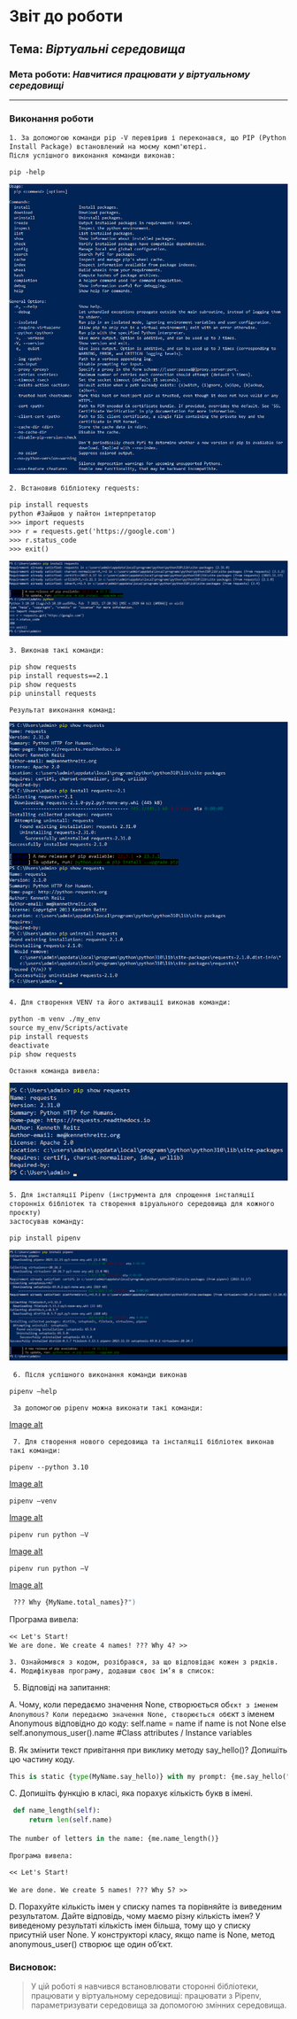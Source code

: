 # Звіт до роботи
## Тема: _Віртуальні середовища_
### Мета роботи: _Навчитися працювати у віртуальному середовищі_
---
### Виконання роботи
    1. За допомогою команди pip -V перевірив і переконався, що PIP (Python Install Package) встановлений на моєму комп'ютері.
    Після успішного виконання команди виконав:
```text
pip -help
```
![Image alt](https://github.com/OLexandr-Martyniuk/OLexandr-Martyniuk/raw/main/4_lab/screenshots/1.png)
 
    2. Встановив бібліотеку requests:
```text
pip install requests
python #Зайшов у пайтон інтерпретатор
>>> import requests
>>> r = requests.get('https://google.com')
>>> r.status_code
>>> exit()
```
![Image alt](https://github.com/OLexandr-Martyniuk/OLexandr-Martyniuk/raw/main/4_lab/screenshots/2.png)

    3. Виконав такі команди:
```text
pip show requests
pip install requests==2.1
pip show requests
pip uninstall requests
```
    Результат виконання команд:
![Image alt](https://github.com/OLexandr-Martyniuk/OLexandr-Martyniuk/raw/main/4_lab/screenshots/3.png)

    4. Для створення VENV та його активації виконав команди:
```text
python -m venv ./my_env
source my_env/Scripts/activate
pip install requests
deactivate
pip show requests
```
    Остання команда вивела:
   ![Image alt](https://github.com/OLexandr-Martyniuk/OLexandr-Martyniuk/raw/main/4_lab/screenshots/5.png)

    5. Для інсталяції Pipenv (інструмента для спрощення інсталяції сторонніх бібліотек та створення віруального середовища для кожного проєкту) 
    застосував команду:
```text
pip install pipenv
```
![Image alt](https://github.com/OLexandr-Martyniuk/OLexandr-Martyniuk/raw/main/4_lab/screenshots/6.png)

     6. Після успішного виконання команди виконав
```text
pipenv –help
```
     За допомогою pipenv можна виконати такі команди:
[Image alt](https://github.com/OLexandr-Martyniuk/OLexandr-Martyniuk/raw/main/4_lab/screenshots/7.png)
    
     7. Для створення нового середовища та інсталяції бібліотек виконав такі команди:
```text
pipenv --python 3.10
```
[Image alt](https://github.com/OLexandr-Martyniuk/OLexandr-Martyniuk/raw/main/4_lab/screenshots/8.png)

```text
pipenv –venv
```
[Image alt](https://github.com/OLexandr-Martyniuk/OLexandr-Martyniuk/raw/main/4_lab/screenshots/9.png)

```text
pipenv run python –V
```
[Image alt](https://github.com/OLexandr-Martyniuk/OLexandr-Martyniuk/raw/main/4_lab/screenshots/10.png)

```text
pipenv run python –V
```
[Image alt](https://github.com/OLexandr-Martyniuk/OLexandr-Martyniuk/raw/main/4_lab/screenshots/11.png)






    
```python
 ??? Why {MyName.total_names}?")

```
   Програма вивела:
```text
<< Let's Start!
We are done. We create 4 names! ??? Why 4? >>
```


    3. Ознайомився з кодом, розібрався, за що відповідає кожен з рядків.
    4. Модифікував програму, додавши своє ім’я в список:



   5. Відповіді на запитання:
      
   A. Чому, коли передаємо значення None, створюється об`єкт з іменем Anonymous?
   Коли передаємо значення None, створюється об`єкт з іменем Anonymous вiдповідно до коду:
   self.name = name if name is not None else self.anonymous_user().name #Class attributes / Instance variables

   B. Як змінити текст привітання при виклику методу say_hello()? Допишіть цю частину коду.
   
   ```python
This is static {type(MyName.say_hello)} with my prompt: {me.say_hello("Привіт!")}
```

   C. Допишіть функцію в класі, яка порахує кількість букв в імені.
   
   ```python
    def name_length(self):
        return len(self.name)

The number of letters in the name: {me.name_length()}
```
    Програма вивела:
```text
<< Let's Start!

We are done. We create 5 names! ??? Why 5? >>
```

 
   D. Порахуйте кількість імен у списку names та порівняйте із виведеним результатом. Дайте відповідь, чому маємо різну кількість імен?
   У виведеному результаті кількість імен більша, тому що у списку присутній user None. 
   У конструкторі класу, якщо name is None, метод anonymous_user() створює ще один об’єкт.
   
### Висновок: 
> У цій роботі я навчився встановлювати сторонні бібліотеки, працювати у віртуальному середовищі: працювати з Pipenv, параметризувати середовища за допомогою змінних середовища. 
